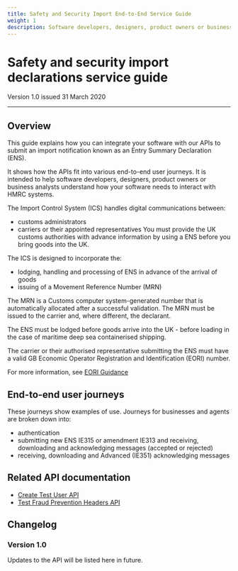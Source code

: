 ```yaml
---
title: Safety and Security Import End-to-End Service Guide
weight: 1
description: Software developers, designers, product owners or business analysts.
---
```


# Safety and security import declarations service guide

Version 1.0 issued 31 March 2020
***

## Overview
 
This guide explains how you can integrate your software with our APIs to submit an import notification known as an Entry Summary Declaration (ENS). 

It shows how the APIs fit into various end-to-end user journeys. It is intended to help software developers, designers, product owners or business analysts understand how your software needs to interact with HMRC systems.
 
The Import Control System (ICS) handles digital communications between: 

* customs administrators
* carriers or their appointed representatives
You must provide the UK customs authorities with advance information by using a ENS before you bring goods into the UK.

The ICS is designed to incorporate the:

* lodging, handling and processing of ENS in advance of the arrival of goods
* issuing of a Movement Reference Number (MRN)

The MRN is a Customs computer system-generated number that is automatically allocated after a successful validation. The MRN must be issued to the carrier and, where different, the declarant.

The ENS must be lodged before goods arrive into the UK - before loading in the case of maritime deep sea containerised shipping.

The carrier or their authorised representative submitting the ENS must have a valid GB Economic Operator Registration and Identification (EORI) number. 

For more information, see [EORI Guidance](https://www.gov.uk/eori)</br>
 
## End-to-end user journeys

These journeys show examples of use. Journeys for businesses and agents are broken down into:

* authentication
* submitting new ENS IE315 or amendment IE313 and receiving, downloading and acknowledging messages (accepted or rejected)
* receiving, downloading and Advanced (IE351) acknowledging messages 


## Related API documentation
<!--- Section owner: MTD Programme --->

* [Create Test User API](https://developer.service.hmrc.gov.uk/api-documentation/docs/api/service/api-platform-test-user/1.0)
* [Test Fraud Prevention Headers API](https://developer.service.hmrc.gov.uk/api-documentation/docs/api/service/txm-fph-validator-api/1.0)

<!-- add the change log here -->
## Changelog

### Version 1.0

Updates to the API will be listed here in future.
 
